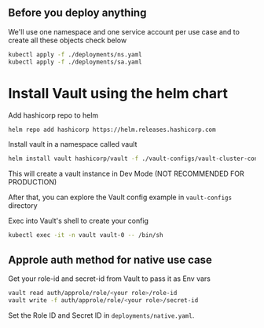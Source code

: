 
## Before you deploy anything

We'll use one namespace and one service account per use case and to create all these objects check below

```bash
kubectl apply -f ./deployments/ns.yaml
kubectl apply -f ./deployments/sa.yaml
```

# Install Vault using the helm chart 

Add hashicorp repo to helm

```bash
helm repo add hashicorp https://helm.releases.hashicorp.com
```

Install vault in a namespace called vault

```bash
helm install vault hashicorp/vault -f ./vault-configs/vault-cluster-config.yml -n vault
```

This will create a vault instance in Dev Mode (NOT RECOMMENDED FOR PRODUCTION)

After that, you can explore the Vault config example in `vault-configs` directory

Exec into Vault's shell to create your config

```bash
kubectl exec -it -n vault vault-0 -- /bin/sh
```

## Approle auth method for native use case

Get your role-id and secret-id from Vault to pass it as Env vars

```bash
vault read auth/approle/role/<your role>/role-id
vault write -f auth/approle/role/<your role>/secret-id
```

Set the Role ID and Secret ID in `deployments/native.yaml`.
